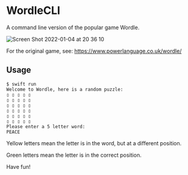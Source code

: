 # WordleCLI

A command line version of the popular game Wordle.

![Screen Shot 2022-01-04 at 20 36 10](https://user-images.githubusercontent.com/32922/148161363-48f3731d-a0fa-4f25-af11-3cfa1655cc22.png)


For the original game, see:
https://www.powerlanguage.co.uk/wordle/


## Usage

```
$ swift run
Welcome to Wordle, here is a random puzzle:
▯ ▯ ▯ ▯ ▯
▯ ▯ ▯ ▯ ▯
▯ ▯ ▯ ▯ ▯
▯ ▯ ▯ ▯ ▯
▯ ▯ ▯ ▯ ▯
▯ ▯ ▯ ▯ ▯
Please enter a 5 letter word:
PEACE
```

Yellow letters mean the letter is in the word, but 
at a different position.

Green letters mean the letter is in the correct position.

Have fun!
